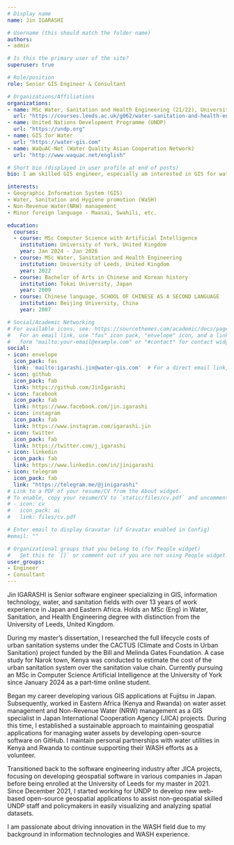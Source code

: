 ```yaml
---
# Display name
name: Jin IGARASHI

# Username (this should match the folder name)
authors:
- admin

# Is this the primary user of the site?
superuser: true

# Role/position
role: Senior GIS Engineer & Consultant

# Organizations/Affiliations
organizations:
- name: MSc Water, Sanitation and Health Engineering (21/22), University of Leeds
  url: "https://courses.leeds.ac.uk/g062/water-sanitation-and-health-engineering-msc-eng-"
- name: United Nations Development Programme (UNDP)
  url: "https://undp.org"
- name: GIS for Water
  url: "https://water-gis.com"
- name: WaQuAC-Net (Water Quality Asian Cooperation Network)
  url: "http://www.waquac.net/english"

# Short bio (displayed in user profile at end of posts)
bio: I am skilled GIS engineer, especially am interested in GIS for water management.

interests:
- Geographic Information System (GIS)
- Water, Sanitation and Hygiene promotion (WaSH)
- Non-Revenue Water(NRW) management
- Minor foreign language - Maasai, Swahili, etc.

education:
  courses:
  - course: MSc Computer Science with Artificial Intelligence
    institution: University of York, United Kingdom
    year: Jan 2024 - Jan 2026
  - course: MSc Water, Sanitation and Health Engineering
    institution: University of Leeds, United Kingdom
    year: 2022
  - course: Bachelor of Arts in Chinese and Korean history
    institution: Tokai University, Japan
    year: 2009
  - course: Chinese language, SCHOOL OF CHINESE AS A SECOND LANGUAGE
    institution: Beijing University, China
    year: 2007

# Social/Academic Networking
# For available icons, see: https://sourcethemes.com/academic/docs/page-builder/#icons
#   For an email link, use "fas" icon pack, "envelope" icon, and a link in the
#   form "mailto:your-email@example.com" or "#contact" for contact widget.
social:
- icon: envelope
  icon_pack: fas
  link: 'mailto:igarashi.jin@water-gis.com'  # For a direct email link, use "mailto:test@example.org".
- icon: github
  icon_pack: fab
  link: https://github.com/JinIgarashi
- icon: facebook
  icon_pack: fab
  link: https://www.facebook.com/jin.igarashi
- icon: instagram
  icon_pack: fab
  link: https://www.instagram.com/igarashi.jin
- icon: twitter
  icon_pack: fab
  link: https://twitter.com/j_igarashi
- icon: linkedin
  icon_pack: fab
  link: https://www.linkedin.com/in/jinigarashi
- icon: telegram
  icon_pack: fab
  link: "https://telegram.me/@jinigarashi"
# Link to a PDF of your resume/CV from the About widget.
# To enable, copy your resume/CV to `static/files/cv.pdf` and uncomment the lines below.
# - icon: cv
#   icon_pack: ai
#   link: files/cv.pdf

# Enter email to display Gravatar (if Gravatar enabled in Config)
#email: ""

# Organizational groups that you belong to (for People widget)
#   Set this to `[]` or comment out if you are not using People widget.
user_groups:
- Engineer
- Consultant
---
```


Jin IGARASHI is Senior software engineer specializing in GIS, information technology, water, and sanitation fields with over 13 years of work experience in Japan and Eastern Africa. Holds an MSc (Eng) in Water, Sanitation, and Health Engineering degree with distinction from the University of Leeds, United Kingdom.

During my master’s dissertation, I researched the full lifecycle costs of urban sanitation systems under the CACTUS (Climate and Costs in Urban Sanitation) project funded by the Bill and Melinda Gates Foundation. A case study for Narok town, Kenya was conducted to estimate the cost of the urban sanitation system over the sanitation value chain. Currently pursuing an MSc in Computer Science Artificial Intelligence at the University of York since January 2024 as a part-time online student.

Began my career developing various GIS applications at Fujitsu in Japan. Subsequently, worked in Eastern Africa (Kenya and Rwanda) on water asset management and Non-Revenue Water (NRW) management as a GIS specialist in Japan International Cooperation Agency (JICA) projects. During this time, I established a sustainable approach to maintaining geospatial applications for managing water assets by developing open-source software on GitHub. I maintain personal partnerships with water utilities in Kenya and Rwanda to continue supporting their WASH efforts as a volunteer.

Transitioned back to the software engineering industry after JICA projects, focusing on developing geospatial software in various companies in Japan before being enrolled at the University of Leeds for my master in 2021. Since December 2021, I started working for UNDP to develop new web-based open-source geospatial applications to assist non-geospatial skilled UNDP staff and policymakers in easily visualizing and analyzing spatial datasets.

I am passionate about driving innovation in the WASH field due to my background in information technologies and WASH experience.
